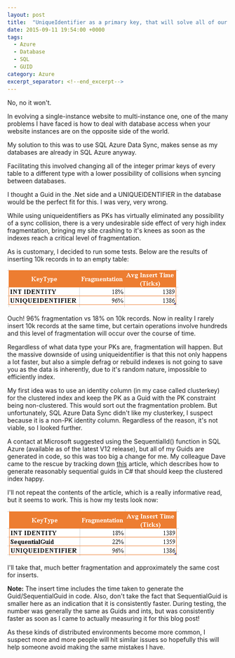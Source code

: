 ```yaml
---
layout: post
title:  "UniqueIdentifier as a primary key, that will solve all of our problems!"
date: 2015-09-11 19:54:00 +0000
tags:
  - Azure
  - Database
  - SQL
  - GUID
category: Azure
excerpt_separator: <!--end_excerpt-->
---
```


No, no it won't.
<!--end_excerpt-->
In evolving a single-instance website to multi-instance one, one of the many problems I have faced is how to deal with database access when your website instances are on the opposite side of the world.

My solution to this was to use SQL Azure Data Sync, makes sense as my databases are already in SQL Azure anyway.

Facilitating this involved changing all of the integer primar keys of every table to a different type with a lower possibility of collisions when syncing between databases.

I thought a Guid in the .Net side and a UNIQUEIDENTIFIER in the database would be the perfect fit for this. I was very, very wrong.

While using uniqueidentifiers as PKs has virtually eliminated any possibility of a sync collision, there is a very undesirable side effect of very high index fragmentation, bringing my site crashing to it's knees as soon as the indexes reach a critical level of fragmentation.

As is customary, I decided to run some tests. Below are the results of inserting 10k records in to an empty table:

![Negative effect of GUIDs on fragmentation](\assets\img\blog-guids-1.PNG)

Ouch! 96% fragmentation vs 18% on 10k records. Now in reality I rarely insert 10k records at the same time, but certain operations involve hundreds and this level of fragmentation will occur over the course of time.

Regardless of what data type your PKs are, fragmentation will happen. But the massive downside of using uniqueidentifier is that this not only happens a lot faster, but also a simple defrag or rebuild indexes is not going to save you as the data is inherently, due to it's random nature, impossible to efficiently index.

My first idea was to use an identity column (in my case called clusterkey) for the clustered index and keep the PK as a Guid with the PK constraint being non-clustered. This would sort out the fragmentation problem. But unfortunately, SQL Azure Data Sync didn't like my clusterkey, I suspect because it is a non-PK identity column. Regardless of the reason, it's not viable, so I looked further.

A contact at Microsoft suggested using the SequentialId() function in SQL Azure (available as of the latest V12 release), but all of my Guids are generated in code, so this was too big a change for me. My colleague Dave came to the rescue by tracking down [this](http://www.codeproject.com/Articles/388157/GUIDs-as-fast-primary-keys-under-multiple-database) article, which describes how to generate reasonably sequential guids in C# that should keep the clustered index happy.

I'll not repeat the contents of the article, which is a really informative read, but it seems to work. This is how my tests look now:

![Fragmentation impprovement using sequential GUID](\assets\img\blog-guids-2.PNG)

I'll take that, much better fragmentation and approximately the same cost for inserts.

**Note:** The insert time includes the time taken to generate the Guid/SequentialGuid in code. Also, don't take the fact that SequentialGuid is smaller here as an indication that it is consistently faster. During testing, the number was generally the same as Guids and ints, but was consistently faster as soon as I came to actually measuring it for this blog post!

As these kinds of distributed environments become more common, I suspect more and more people will hit similar issues so hopefully this will help someone avoid making the same mistakes I have.
